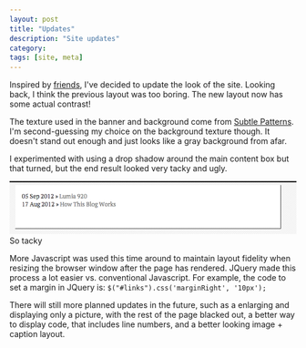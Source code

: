 ```yaml
---
layout: post
title: "Updates"
description: "Site updates"
category:
tags: [site, meta]
---
```


Inspired by [friends](http://hanjun.me), I've decided to update the look of the site.  Looking back, I think the previous layout was too boring.  The new layout now has some actual contrast!

The texture used in the banner and background come from [Subtle Patterns](http://subtlepatterns.com).  I'm second-guessing my choice on the background texture though.  It doesn't stand out enough and just looks like a gray background from afar.

I experimented with using a drop shadow around the main content box but that turned, but the end result looked very tacky and ugly.
<div class="image-thumb"><img src="/res/images/updates-dropshadow.png"/>So tacky</div>

More Javascript was used this time around to maintain layout fidelity when resizing the browser window after the page has rendered.  JQuery made this process a lot easier vs. conventional Javascript.  For example, the code to set a margin in JQuery is: `$("#links").css('marginRight', '10px');`

There will still more planned updates in the future, such as a enlarging and displaying only a picture, with the rest of the page blacked out, a better way to display code, that includes line numbers, and a better looking image + caption layout.